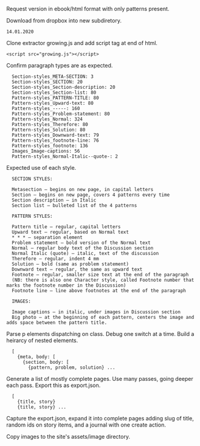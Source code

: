
Request version in ebook/html format with only patterns present.

Download from dropbox into new subdiretory.

  `14.01.2020`

Clone extractor growing.js and add script tag at end of html.

  `<script src="growing.js"></script>`

Confirm paragraph types are as expected.
```
  Section-styles_META-SECTION: 3
  Section-styles_SECTION: 20
  Section-styles_Section-description: 20
  Section-styles_Section-list: 80
  Pattern-styles_PATTERN-TITLE: 80
  Pattern-styles_Upward-text: 80
  Pattern-styles_-----: 160
  Pattern-styles_Problem-statement: 80
  Pattern-styles_Normal: 324
  Pattern-styles_Therefore: 80
  Pattern-styles_Solution: 80
  Pattern-styles_Downward-text: 79
  Pattern-styles_footnote-line: 76
  Pattern-styles_footnote: 136
  Images_Image-captions: 56
  Pattern-styles_Normal-Italic--quote-: 2
```
Expected use of each style.

```
  SECTION STYLES:

  Metasection – begins on new page, in capital letters
  Section – begins on new page, covers 4 patterns every time
  Section description – in Italic
  Section list – bulleted list of the 4 patterns

  PATTERN STYLES:

  Pattern title – regular, capital letters
  Upward text – regular, based on Normal text
  * * * – separation element
  Problem statement – bold version of the Normal text
  Normal – regular body text of the Discussion section
  Normal Italic (quote) – italic, text of the discussion
  Therefore – regular, indent 4 mm
  Solution – bold (same as problem statement)
  Downward text – regular, the same as upward text
  Footnote – regular, smaller size text at the end of the paragraph
  (NB: there is also one Character style, called Footnote number that marks the footnote number in the Discussion)
  Footnote line – line above footnotes at the end of the paragraph

  IMAGES:

  Image captions – in italic, under images in Discussion section
  Big photo – at the beginning of each pattern, centers the image and adds space between the pattern title.
```
Parse p elements dispatching on class. Debug one switch at a time. Build a heirarcy of nested elements.
```
  [
    {meta, body: [
      {section, body: [
        {pattern, problem, solution} ...
```
Generate a list of mostly complete pages. Use many passes, going deeper each pass. Export this as export.json.
```
  [
    {title, story}
    {title, story} ...
```
Capture the export.json, expand it into complete pages adding slug of title, random ids on story items, and a journal with one create action.

Copy images to the site's assets/image directory.
